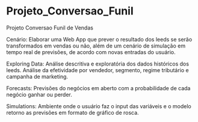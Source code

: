 # Projeto_Conversao_Funil
 Projeto Conversao Funil de Vendas


Cenário: Elaborar uma Web App que prever o resultado dos leeds se serão transformados em vendas ou não, além de um cenário de simulação em tempo real de previsões, de acordo com novas entradas do usuário.

Exploring Data: Análise descritiva e exploratória dos dados históricos dos leeds. Análise da efetividade por vendedor, segmento, regime tributário e campanha de marketing.

Forecasts: Previsões do negócios em aberto com a probabilidade de cada negócio ganhar ou perder.

Simulations: Ambiente onde o usuário faz o input das variáveis e o modelo retorno as previsões em formato de gráfico de rosca.
